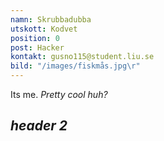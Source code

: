 ```yaml
---
namn: Skrubbadubba
utskott: Kodvet
position: 0
post: Hacker
kontakt: gusno115@student.liu.se
bild: "/images/fiskmås.jpg\r"
---
```

Its me. _Pretty cool huh?_





## _header 2_





